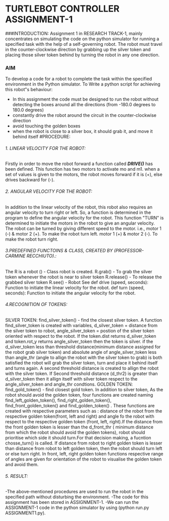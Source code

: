 # TURTLEBOT CONTROLLER ASSIGNMENT-1
###INTRODUCTION:
Assignment 1 in RESEARCH TRACK-1, mainly concentrates on simulating the code on the python simulator for running a specified task with the help of a self-governing robot. The robot must travel in the counter-clockwise direction by grabbing up the silver token and placing those silver token behind by turning the robot in any one direction.
### AIM
To develop a code for a robot to complete the task within the specified environment in the Python simulator. To Write a python script for achieving this robot"s behaviour:
  - In this assignment the code must be designed to run the robot without detecting the boxes around all the directions (from -180.0 degrees to 180.0 degrees)
  - constantly drive the robot around the circuit in the counter-clockwise direction 
  - avoid touching the golden boxes 
  - when the robot is close to a silver box, it should grab it, and move it behind itself
#PROCEDURE:
###### 1. LINEAR VELOCITY FOR THE ROBOT:
Firstly in order to move the robot forward a function called ***DRIVE()*** has been defined. This function has two motors to activate mo and m1. when a set of values is given to the motors, the robot moves forward if it is (+), else drives backward for (-).
###### 2. ANGULAR VELOCITY FOR THE ROBOT:
In addition to the linear velocity of the robot, this robot also requires an angular velocity to turn right or left. So, a function is determined in the program to define the angular velocity for the robot. This function "TURN" is determined to initiate the motors in the robot to give an angular velocity. The robot can be turned by giving different speed to the motor.
i.e., motor 1 (-) & motor 2 (+). To make the robot turn left.
      motor 1 (+) & motor 2 (-). To make the robot turn right. 
###### 3.PREDEFINED FUNCTOINS & CLASS, CREATED BY (PROFESSOR-CARMINE RECCHIUTO).: 
 The R is a robot () - Class robot is created.
 R.grab()           - To grab the silver token whenever the robot is near to silver token
 R.release()      - To release the grabbed silver token
 R.see()             - Robot See
 def drive (speed, seconds):  Function to initiate the linear velocity for the robot.
 def turn (speed, seconds):  Function to initiate the angular velocity for the robot.

###### 4.RECOGNITION OF TOKENS:
SILVER TOKEN: find_silver_token()  - find the closest silver token.
A function find_silver_token is created with variables, d_silver_token = distance from the silver token to robot, angle_silver_token = postion of the silver token oriented with respect to the robot. If the token.dist returns d_silver_token and token.rot_y returns angle_silver_token then the token is silver. if the d_silver_token less than threshold distance(minimum distance assigned for the robot grab silver token) and absolute angle of angle_silver_token less than angle_thr (angle to allign the robot with the silver token to grab) is both satisfied the robot will grab the silver token, turn and place it behind itself and turns again. A second threshold distance is created to allign the robot with the silver token. If Second threshold distance (d_thr2) is greater than d_silver_token then it allign itself with silver token respect to the angle_silver_token and angle_thr condtions.
GOLDEN TOKEN: find_gold_token()  - find closest gold token.
In addition to silver token, As the robot should avoid the golden token, four functions are created naming find_left_golden_token(), find_right_golden_token(), find_front_golden_token() and find_golden_token() . These functions are created with respective parameters such as : distance of the robot from the respective golden token(front, left and right) and angle fo the robot with respect to the respective golden token (front, left, right).If the distance from the front golden token is lesser than the d_front_thr ( minimum distance from which the robot should avoid the golden tokens), robot should prioritise which side it should turn.For that decision making, a fucntion chosse_turn() is called. If distance from robot to right golden token is lesser than distance from robot to left golden token, then the robot should turn left or else turn right. In front, left, right golden token functions respective range of angles are given for orientation of the robot to visualise the golden token and avoid them.

###### 5. RESULT:
-The above-mentioned procedures are used to run the robot in the specified path without disturbing the environment.
-The code for this assignment has been stored in ASSIGNMENT-1.
-We can run the ASSIGNMENT-1 code in the python simulator by using (python run.py ASSIGNMENT1.py).


